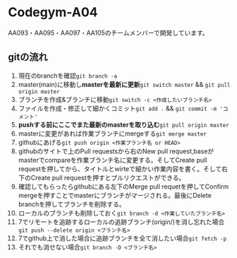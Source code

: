 # Codegym-A04
AA093・AA095・AA097・AA105のチームメンバーで開発しています。

## gitの流れ
1. 現在のbranchを確認`git branch -a`
2. master(main)に移動し**masterを最新に更新**`git switch master` && `git pull origin master` 
3. ブランチを作成&ブランチに移動`git switch -c <作成したいブランチ名>`
4. ファイルを作成・修正して細かくコミット`git add .` && `git commit -m 'コメント'`
5. **pushする前にここでまた最新のmasterを取り込む**`git pull origin master`
6. masterに変更があれば作業ブランチにmergeする`git merge master`
7. githubにあげる`git push origin <作業ブランチ名 or HEAD>`
8. githubのサイトで上のPull requestsから右のNew pull request,baseがmasterでcompareを作業ブランチ名に変更する。そしてCreate pull requestを押してから、タイトルとwirteで細かい作業内容を書く。そして右下のCreate pull requestを押すとプルリクエストができる。
9. 確認してもらったらgithubにある左下のMerge pull requetを押してConfirm mergeを押すことでmasterにブランチがマージされる。最後にDelete branchを押してブランチを削除する。
10. ローカルのブランチも削除しておく`git branch -d <作業していたブランチ名>`
11. 7でリモートを追跡するローカルの追跡ブランチ(origin/)を消し忘れた場合`git push --delete origin <ブランチ名>`
12. 7でgithub上で消した場合に追跡ブランチを全て消したい場合`git fetch -p`
13. それでも消せない場合`git branch -D <ブランチ名>`